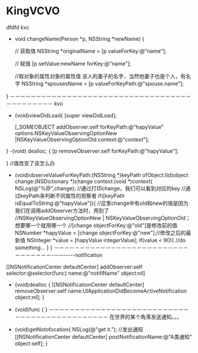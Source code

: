 # KingVCVO
dfdfd
kvc

- void changeName(Person *p, NSString *newName)
{
 
    // 获取值
    NSString *originalName = [p valueForKey:@"name"];
 
    // 赋值
    [p setValue:newName forKey:@"name"];

  //取对象的属性对象的属性值  该人的妻子的名字，当然他妻子也是个人，有名字
 NSString *spousesName = [p valueForKeyPath:@"spouse.name"];
 
}
－－－－－－－－－－－－－－－－－－－－－－－－－－－－－－－－－－－－－－－－－－－－
kvo

- (void)viewDidLoad{
    [super viewDidLoad];

   [_SOMEOBJECT addObserver:self forKeyPath:@"hapyValue" options:NSKeyValueObservingOptionNew |NSKeyValueObservingOptionOld context:@"context"];
 
}
-(void) dealloc;
{
        [p removeObserver:self forKeyPath:@"hapyValue"];

}
//值改变了该怎么办

- (void)observeValueForKeyPath:(NSString *)keyPath ofObject:(id)object change:(NSDictionary *)change context:(void *)context{
  NSLog(@"%@",change);
  //通过打印change，我们可以看到对应的key
  //通过keyPath来判断不同属性的观察者
  if([keyPath isEqualToString:@"hapyValue"]){
    //这里change中有old和new的值是因为我们在调用addObserver方法时，用到了
    //NSKeyValueObservingOptionNew | NSKeyValueObservingOptionOld；想要哪一个就用哪一个
    //[change objectForKey:@"old"]是修改前的值
    NSNumber *hapyValue = [change objectForKey:@"new"];//修改之后的最新值
    NSInteger *value = [hapyValue integerValue];
    if(value < 90){
      //do something...
    }
}
－－－－－－－－－－－－－－－－－－－－－－－－－－－－－－－－－----------notification

[[NSNotificationCenter defaultCenter] addObserver:self selector:@selector(func) name:@"notifiName" object:nil]
- (void)dealloc {
[[NSNotificationCenter defaultCenter] removeObserver:self name:UIApplicationDidBecomeActiveNotification object:nil];
}

- (void)func {
}
－－－－－－－－－－－－－－－－－－－－－－－－－－－－－－－－－－－－－－－－－－－－－
在世界的某个角落发送通知。。。

- (void)getNotofocation{
    NSLog(@"get it.");
    //发出通知
    [[NSNotificationCenter defaultCenter] postNotificationName:@"A类通知" object:self];
}



